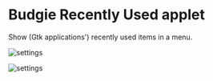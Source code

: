 # Budgie Recently Used applet
Show (Gtk applications') recently used items in a menu.

![settings](https://github.com/UbuntuBudgie/budgie-extras/blob/master/budgie-recentlyused/budgie-settings.png)

![settings](https://github.com/UbuntuBudgie/budgie-extras/blob/master/budgie-recentlyused/menu.png)
